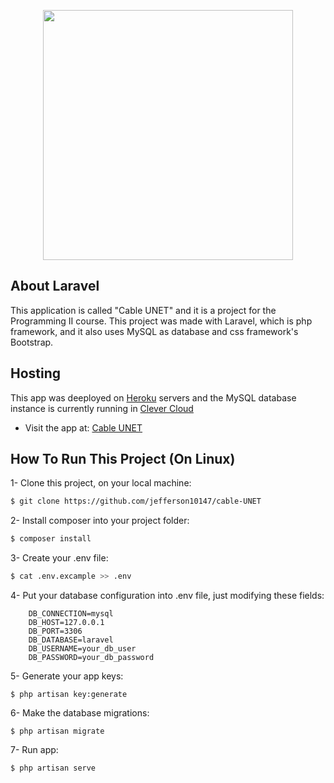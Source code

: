 <p align="center"><a href="https://laravel.com" target="_blank"><img src="https://raw.githubusercontent.com/laravel/art/master/logo-lockup/5%20SVG/2%20CMYK/1%20Full%20Color/laravel-logolockup-cmyk-red.svg" width="400"></a></p>

## About Laravel

This application is called "Cable UNET" and it is a project for the Programming II course. This project was made with
Laravel, which is php framework, and it also uses MySQL as database and css framework's Bootstrap. 

## Hosting

This app was deeployed on [Heroku](https://www.heroku.com/) servers and the MySQL database instance is currently running in [Clever Cloud](https://www.clever-cloud.com)

* Visit the app at: [Cable UNET](http://cable-unet.herokuapp.com/)

## How To Run This Project (On Linux)

1- Clone this project, on your local machine:
```bash
$ git clone https://github.com/jefferson10147/cable-UNET
```

2- Install composer into your project folder:
```bash
$ composer install 
```

3- Create your .env file:
```bash
$ cat .env.excample >> .env

```

4- Put your database configuration into .env file, just modifying these fields:
```
    DB_CONNECTION=mysql
    DB_HOST=127.0.0.1
    DB_PORT=3306
    DB_DATABASE=laravel
    DB_USERNAME=your_db_user
    DB_PASSWORD=your_db_password
```

5- Generate your app keys:
```
$ php artisan key:generate
```

6- Make the database migrations:
```
$ php artisan migrate
```

7- Run app:
```
$ php artisan serve
```